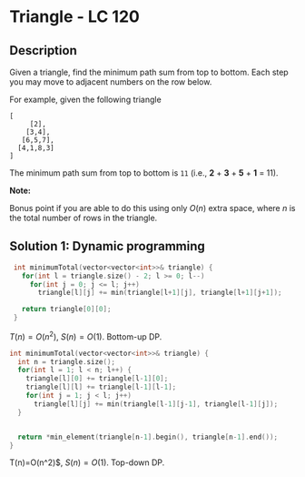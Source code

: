 # Triangle - LC 120

## Description

Given a triangle, find the minimum path sum from top to bottom. Each step you may move to adjacent numbers on the row below.

For example, given the following triangle

```
[
     [2],
    [3,4],
   [6,5,7],
  [4,1,8,3]
]
```

The minimum path sum from top to bottom is `11` (i.e., **2** + **3** + **5** + **1** = 11).

**Note:**

Bonus point if you are able to do this using only *O*(*n*) extra space, where *n* is the total number of rows in the triangle.

## Solution 1: Dynamic programming

```cpp
 int minimumTotal(vector<vector<int>>& triangle) {
   for(int l = triangle.size() - 2; l >= 0; l--)
     for(int j = 0; j <= l; j++)
       triangle[l][j] += min(triangle[l+1][j], triangle[l+1][j+1]);

   return triangle[0][0];
 }
```

$T(n)=O(n^2)$, $S(n)=O(1)$. Bottom-up DP.

```cpp
int minimumTotal(vector<vector<int>>& triangle) {
  int n = triangle.size();
  for(int l = 1; l < n; l++) {
    triangle[l][0] += triangle[l-1][0];
    triangle[l][l] += triangle[l-1][l-1];
    for(int j = 1; j < l; j++)
      triangle[l][j] += min(triangle[l-1][j-1], triangle[l-1][j]);
  }


  return *min_element(triangle[n-1].begin(), triangle[n-1].end());
}
```

T(n)=O(n^2)$, $S(n)=O(1)$. Top-down DP.

